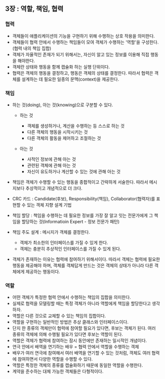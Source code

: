## 3장 : 역할, 책임, 협력

### 협력
- 객체들이 애플리케이션의 기능을 구현하기 위해 수행하는 상호 작용을 의미한다.
- 객체들이 협력 안에서 수행하는 책임들이 모여 객체가 수행하는 '역할'을 구성한다.(협력 내의 책임 집합)
- 객체가 자율적인 존재가 되기 위해서는, 자신이 알고 있는 정보를 이용해 직접 행동을 해야한다.
- 객체란 상태와 행동을 함께 캡슐화 하는 실행 단위이다. 
- 협력은 객체의 행동을 결정하고, 행동은 객체의 상태를 결정한다. 따라서 협력은 객체를 설계하는 데 필요한 일종의 문맥(context)을 제공한다.



### 책임
- 하는 것(doing), 아는 것(knowing)으로 구분할 수 있다.
   - 하는 것 
       - 객체를 생성하거나, 계산을 수행하는 등 스스로 하는 것
       - 다른 객체의 행동을 시작시키는 것
       - 다른 객체의 활동을 제어하고 조절하는 것
    
   - 아는 것
       - 사적인 정보에 관해 아는 것
       - 관련된 객체에 관해 아는 것
       - 자신이 유도하거나 계산할 수 있는 것에 관해 아는 것
    


- 책임은 객체가 수행할 수 있는 행동을 종합적이고 간략하게 서술한다. 따라서 메시지보다 추상적이고 개념적으로 더 크다.


- CRC 카드 : Candidate(후보), Responsibility(책임), Collaborator(협력자)를 표현할 수 있는 객체 지향 설계 기법


- 책임 할당 : 책임을 수행하는 데 필요한 정보를 가장 잘 알고 잇는 전문가에게 그 책임을 할당하는 것(Informatioin Expert - 정보 전문가 패턴)
  
- 책임 주도 설계 : 메시지가 객체를 결정한다.
   - 객체가 최소한의 인터페이스를 가질 수 있게 한다.
   - 객체는 충분히 추상적인 인터페이스를 가질 수 있게 된다.
    

- 객체가 존재하는 이유는 협력에 참여하기 위해서이다. 따라서 객체는 협력에 필요한 행동을 제공해야 하며, 객체를 객체답게 만드는 것은 객체의 상태가 아니라 다른 객체에게 제공하는 행동이다.



### 역할 
- 어떤 객체가 특정한 협력 안에서 수행하는 책임의 집합을 의미한다.
- 실제로 협력을 모델링할 때는 특정 객체가 아니라 역할에게 책임을 할당한다고 생각하자.
- 역할은 다른 것으로 교체할 수 있는 책임의 집합이다.
- 역할을 구현하는 일반적인 방법은 추상 클래스와 인터페이스이다.
- 단지 한 종류의 객체만이 협력에 참여할 필요가 있다면, 후보는 객체가 된다. 여러 종류의 객체에 의해 수행될 필요가 있다면 후보는 역할이 된다.
- 역할은 객체가 협력에 참여하는 잠시 동안에만 존재하는 일시적인 개념이다. 
- 연극 안에서 배역을 연기하는 배우 = 협력 안에서 역할을 수행하는 객체
- 배우가 여러 연극에 참여해서 여러 배역을 연기할 수 있는 것처럼, 객체도 여러 협력에 참여하면서 다양한 역할을 수행할 수 있다.
- 역할은 특정한 객체의 종류를 캡슐화하기 때문에 동일한 역할을 수행한다.
- 계약을 준수하는 대체 가능한 객체들은 다형적이다.